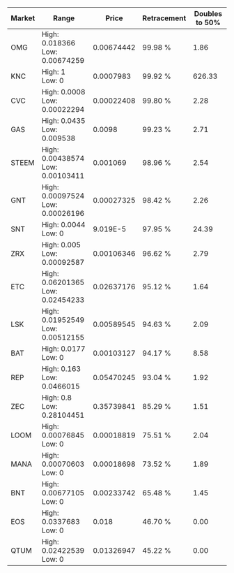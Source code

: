 | Market | Range | Price| Retracement | Doubles to 50% |
| --- | --- | --- | --- | --- |
| OMG | High: 0.018366<br />Low: 0.00674259 | 0.00674442 | 99.98 % | 1.86 |
| KNC | High: 1<br />Low: 0 | 0.0007983 | 99.92 % | 626.33 |
| CVC | High: 0.0008<br />Low: 0.00022294 | 0.00022408 | 99.80 % | 2.28 |
| GAS | High: 0.0435<br />Low: 0.009538 | 0.0098 | 99.23 % | 2.71 |
| STEEM | High: 0.00438574<br />Low: 0.00103411 | 0.001069 | 98.96 % | 2.54 |
| GNT | High: 0.00097524<br />Low: 0.00026196 | 0.00027325 | 98.42 % | 2.26 |
| SNT | High: 0.0044<br />Low: 0 | 9.019E-5 | 97.95 % | 24.39 |
| ZRX | High: 0.005<br />Low: 0.00092587 | 0.00106346 | 96.62 % | 2.79 |
| ETC | High: 0.06201365<br />Low: 0.02454233 | 0.02637176 | 95.12 % | 1.64 |
| LSK | High: 0.01952549<br />Low: 0.00512155 | 0.00589545 | 94.63 % | 2.09 |
| BAT | High: 0.0177<br />Low: 0 | 0.00103127 | 94.17 % | 8.58 |
| REP | High: 0.163<br />Low: 0.0466015 | 0.05470245 | 93.04 % | 1.92 |
| ZEC | High: 0.8<br />Low: 0.28104451 | 0.35739841 | 85.29 % | 1.51 |
| LOOM | High: 0.00076845<br />Low: 0 | 0.00018819 | 75.51 % | 2.04 |
| MANA | High: 0.00070603<br />Low: 0 | 0.00018698 | 73.52 % | 1.89 |
| BNT | High: 0.00677105<br />Low: 0 | 0.00233742 | 65.48 % | 1.45 |
| EOS | High: 0.0337683<br />Low: 0 | 0.018 | 46.70 % | 0.00 |
| QTUM | High: 0.02422539<br />Low: 0 | 0.01326947 | 45.22 % | 0.00 |
